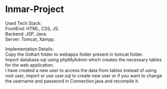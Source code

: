 # Inmar-Project

Used Tech Stack:  
FrontEnd: HTML, CSS, JS.  
Backend: JSP, Java.  
Server: Tomcat, Xampp.  

Implementation Details:  
Copy the GoKart folder to webapps folder present in tomcat folder.  
Import database.sql using phpMyAdmin which creates the necessary tables for the web application.  
I have created a new user to access the data from tables instead of using root user, import or use user.sql to create new user or if you want to change the username and password in Connection.java and recompile it.  
